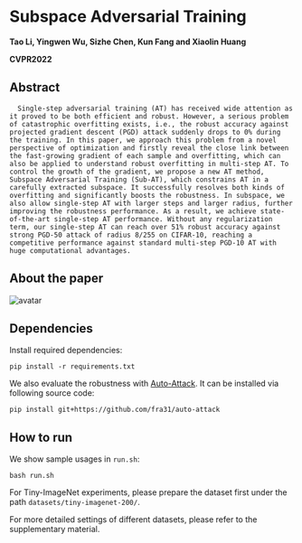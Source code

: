 # Subspace Adversarial Training

**Tao Li, Yingwen Wu, Sizhe Chen, Kun Fang and Xiaolin Huang**

**CVPR2022**

## Abstract
      Single-step adversarial training (AT) has received wide attention as it proved to be both efficient and robust. However, a serious problem of catastrophic overfitting exists, i.e., the robust accuracy against projected gradient descent (PGD) attack suddenly drops to 0% during the training. In this paper, we approach this problem from a novel perspective of optimization and firstly reveal the close link between the fast-growing gradient of each sample and overfitting, which can also be applied to understand robust overfitting in multi-step AT. To control the growth of the gradient, we propose a new AT method, Subspace Adversarial Training (Sub-AT), which constrains AT in a carefully extracted subspace. It successfully resolves both kinds of overfitting and significantly boosts the robustness. In subspace, we also allow single-step AT with larger steps and larger radius, further improving the robustness performance. As a result, we achieve state-of-the-art single-step AT performance. Without any regularization term, our single-step AT can reach over 51% robust accuracy against strong PGD-50 attack of radius 8/255 on CIFAR-10, reaching a competitive performance against standard multi-step PGD-10 AT with huge computational advantages.

## About the paper
![avatar](/home/picture/1.png)

## Dependencies

Install required dependencies:

```
pip install -r requirements.txt
```

We also evaluate the robustness with [Auto-Attack](https://github.com/fra31/auto-attack). It can be installed via following source code:

```
pip install git+https://github.com/fra31/auto-attack
```



## How to run

We show sample usages in `run.sh`:

```
bash run.sh
```

For Tiny-ImageNet experiments, please prepare the dataset first under the path `datasets/tiny-imagenet-200/`. 

For more detailed settings of different datasets, please refer to the supplementary material.
